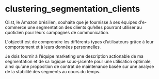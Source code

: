 # clustering_segmentation_clients
Olist, le Amazon brésilien, souhaite que je fournisse à ses équipes d'e-commerce une segmentation des clients qu’elles pourront utiliser au quotidien pour leurs campagnes de communication.

L'objectif est de comprendre les différents types d’utilisateurs grâce à leur comportement et à leurs données personnelles.

Je dois fournir à l’équipe marketing une description actionable de ma segmentation et de sa logique sous-jacente pour une utilisation optimale, ainsi qu’une proposition de contrat de maintenance basée sur une analyse de la stabilité des segments au cours du temps.
